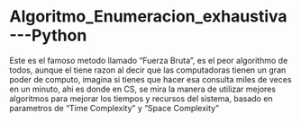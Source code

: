 # Algoritmo_Enumeracion_exhaustiva---Python
Este es el famoso metodo llamado “Fuerza Bruta”, es el peor algorithmo de todos, aunque el tiene razon al decir que las computadoras tienen un gran poder de computo, imagina si tienes que hacer esa consulta miles de veces en un minuto, ahi es donde en CS, se mira la manera de utilizar mejores algoritmos para mejorar los tiempos y recursos del sistema, basado en parametros de “Time Complexity” y “Space Complexity”
